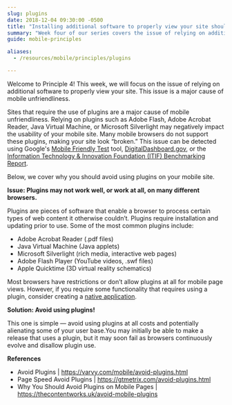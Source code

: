 ```yaml
---
slug: plugins
date: 2018-12-04 09:30:00 -0500
title: "Installing additional software to properly view your site should not be necessary"
summary: "Week four of our series covers the issue of relying on additional software to properly view your site."
guide: mobile-principles

aliases:
  - /resources/mobile/principles/plugins

---
```


Welcome to Principle 4! This week, we will focus on the issue of relying on additional software to properly view your site. This issue is a major cause of mobile unfriendliness.

Sites that require the use of plugins are a major cause of mobile unfriendliness. Relying on plugins such as Adobe Flash, Adobe Acrobat Reader, Java Virtual Machine, or Microsoft Silverlight may negatively impact the usability of your mobile site. Many mobile browsers do not support these plugins, making your site look “broken.” This issue can be detected using Google's [Mobile Friendly Test](https://search.google.com/test/mobile-friendly) tool, [DigitalDashboard.gov](https://www.digitaldashboard.gov/), or the [Information Technology & Innovation Foundation (ITIF) Benchmarking Report](https://itif.org/publications/2017/03/08/benchmarking-us-government-websites).

Below, we cover why you should avoid using plugins on your mobile site.

**Issue: Plugins may not work well, or work at all, on many different browsers.**

Plugins are pieces of software that enable a browser to process certain types of web content it otherwise couldn’t. Plugins require installation and updating prior to use. Some of the most common plugins include:

- Adobe Acrobat Reader (.pdf files)
- Java Virtual Machine (Java applets)
- Microsoft Silverlight (rich media, interactive web pages)
- Adobe Flash Player (YouTube videos, .swf files)
- Apple Quicktime (3D virtual reality schematics)

Most browsers have restrictions or don’t allow plugins at all for mobile page views. However, if you require some functionality that requires using a plugin, consider creating a [native application](https://careerfoundry.com/en/blog/web-development/what-is-the-difference-between-a-mobile-app-and-a-web-app/).

**Solution: Avoid using plugins!**

This one is simple — avoid using plugins at all costs and potentially alienating some of your user base.You may initially be able to make a release that uses a plugin, but it may soon fail as browsers continuously evolve and disallow plugin use.

**References**

- Avoid Plugins | https://varvy.com/mobile/avoid-plugins.html
- Page Speed Avoid Plugins | https://gtmetrix.com/avoid-plugins.html
- Why You Should Avoid Plugins on Mobile Pages | https://thecontentworks.uk/avoid-mobile-plugins
